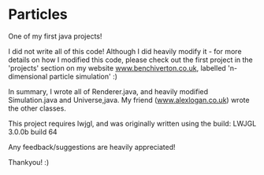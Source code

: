 # Particles
One of my first java projects!

I did not write all of this code! Although I did heavily modify it - for more details on how I modified this code, please check out the first project in the 'projects' section on my website www.benchiverton.co.uk, labelled 'n-dimensional particle simulation' :)

In summary, I wrote all of Renderer.java, and heavily modified Simulation.java and Universe,java. My friend (www.alexlogan.co.uk) wrote the other classes.

This project requires lwjgl, and was originally written using the build: LWJGL 3.0.0b build 64

Any feedback/suggestions are heavily appreciated!

Thankyou! :)
